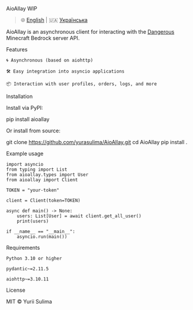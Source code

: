 AioAllay WIP


> 🌐 [English](https://github.com/yurasulima/AioAllay/blob/main/README.en.md) | 🇺🇦 [Українська](https://github.com/yurasulima/AioAllay/blob/main/README.uk.md)

AioAllay is an asynchronous client for interacting with the [Dangerous](https://mblueberry.fun) Minecraft Bedrock server API.

Features

    🌀 Asynchronous (based on aiohttp)

    🛠️ Easy integration into asyncio applications

    📦 Interaction with user profiles, orders, logs, and more

Installation

Install via PyPI:

pip install aioallay

Or install from source:

git clone https://github.com/yurasulima/AioAllay.git
cd AioAllay
pip install .

Example usage
    
    import asyncio
    from typing import List
    from aioallay.types import User
    from aioallay import Client
    
    TOKEN = "your-token"
    
    client = Client(token=TOKEN)
    
    async def main() -> None:
        users: List[User] = await client.get_all_user()
        print(users)
    
    if __name__ == "__main__":
        asyncio.run(main())

Requirements

    Python 3.10 or higher

    pydantic~=2.11.5

    aiohttp~=3.10.11

License

MIT © Yurii Sulima